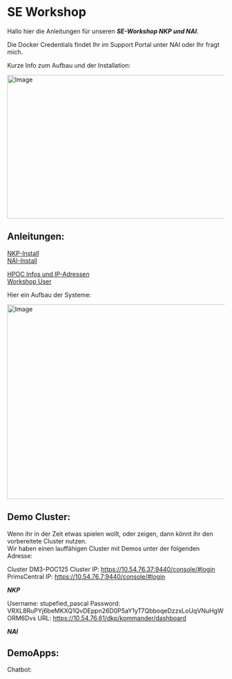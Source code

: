 # SE Workshop

Hallo hier die Anleitungen für unseren ***SE-Workshop NKP und NAI***.

Die Docker Credentials findet Ihr im Support Portal unter NAI oder Ihr fragt mich.

Kurze Info zum Aufbau und der Installation:  

<img width="767" height="332" alt="Image" src="https://github.com/user-attachments/assets/f8009760-8503-4892-bd9f-368134efdaa7" />

## Anleitungen:

[NKP-Install](NKP-install.md)  
[NAI-Install](NAI-install.md)

[HPOC Infos und IP-Adressen](HPOC.md)  
[Workshop User](POC-user.md)

Hier ein Aufbau der Systeme:

<img width="749" height="450" alt="Image" src="https://github.com/user-attachments/assets/ea1bc731-1635-49f8-a683-e867b4ef01be" />

## Demo Cluster:

Wenn ihr in der Zeit etwas spielen wollt, oder zeigen, dann könnt ihr den vorbereitete Cluster nutzen.   
Wir haben einen lauffähigen Cluster mit Demos unter der folgenden Adresse:  

Cluster DM3-POC125
Cluster IP:        https://10.54.76.37:9440/console/#login  
PrimsCentral IP:   https://10.54.76.7:9440/console/#login  

***NKP***

Username: stupefied_pascal
Password: VRXL8RuPYj6beMKXQ1QvDEppn26D0P5aY1yT7QbboqeDzzxLoUqVNuHgWORM6Dvs
URL: https://10.54.76.61/dkp/kommander/dashboard

***NAI***

## DemoApps:

Chatbot:  



